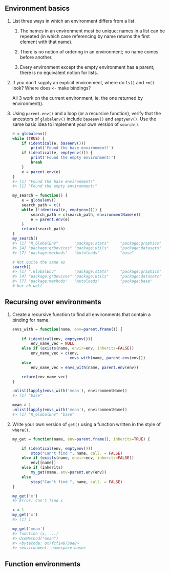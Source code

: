 Environment basics
------------------

1.  List three ways in which an environment differs from a list.

    1.  The names in an environment must be unique; names in a list can be
        repeated (in which case referencing by name returns the first element with that name).

    2.  There is no notion of ordering in an environment; no name comes before
        another.

    3.  Every environment except the empty environment has a parent; there is
        no equivalent notion for lists.

2.  If you don’t supply an explicit environment, where do `ls()` and `rm()`
    look? Where does `<-` make bindings?

    All 3 work on the current environment, ie. the one returned by environment().

3.  Using `parent.env()` and a loop (or a recursive function), verify that the
    ancestors of `globalenv()` include `baseenv()` and `emptyenv()`. Use the same basic idea to implement your own version of `search()`.

    ```r
    e = globalenv()
    while (TRUE) {
        if (identical(e, baseenv()))
            print('Found the base environment!')
        if (identical(e, emptyenv())) {
            print('Found the empty environment!')
            break
        }
        e = parent.env(e)
    }
    #> [1] "Found the base environment!"
    #> [1] "Found the empty environment!"
    ```

    ```r
    my_search = function() {
        e = globalenv()
        search_path = c()
        while (!identical(e, emptyenv())) {
            search_path = c(search_path, environmentName(e))
            e = parent.env(e)
        }
        return(search_path)
    }
    my_search()
    #> [1] "R_GlobalEnv"       "package:stats"     "package:graphics"
    #> [4] "package:grDevices" "package:utils"     "package:datasets"
    #> [7] "package:methods"   "Autoloads"         "base" 

    # Not quite the same as
    search()
    #> [1] ".GlobalEnv"        "package:stats"     "package:graphics"
    #> [4] "package:grDevices" "package:utils"     "package:datasets"
    #> [7] "package:methods"   "Autoloads"         "package:base"
    # but oh well
    ```


Recursing over environments
---------------------------

1.  Create a recursive function to find all environments that contain a
    binding for name.

    ```r
    envs_with = function(name, env=parent.frame()) {
        
        if (identical(env, emptyenv()))
            env_name_vec = NULL
        else if (exists(name, envir=env, inherits=FALSE))
            env_name_vec = c(env,
                             envs_with(name, parent.env(env)))
        else
            env_name_vec = envs_with(name, parent.env(env))

        return(env_name_vec)
    }
    
    unlist(lapply(envs_with('mean'), environmentName))
    #> [1] "base"

    mean = 1
    unlist(lapply(envs_with('mean'), environmentName))
    #> [1] "R_GlobalEnv" "base"
    ```

2.  Write your own version of `get()` using a function written in the style of
    `where()`.

    ```r
    my_get = function(name, env=parent.frame(), inherits=TRUE) {

        if (identical(env, emptyenv()))
            stop("Can't find ", name, call. = FALSE)
        else if (exists(name, envir=env, inherits=FALSE))
            env[[name]]
        else if (inherits)
            my_get(name, env=parent.env(env))
        else
            stop("Can't find ", name, call. = FALSE)
    }

    my_get('x')
    #> Error: Can't find x

    x = 1
    my_get('x')
    #> [1] 1

    my_get('mean')
    #> function (x, ...)
    #> UseMethod("mean")
    #> <bytecode: 0x7fcf148750e8>
    #> <environment: namespace:base>
    ```


Function environments
---------------------